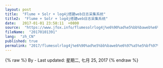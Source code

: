 ```yaml
---
layout: post
title:  "Flume + Solr + log4j搭建web日志采集系统"
title2:  "Flume + Solr + log4j搭建web日志采集系统"
date:   2017-01-01 23:58:11  +0800
source:  "https://www.jfox.info/flumesolrlog4j%e6%90%ad%e5%bb%baweb%e6%97%a5%e5%bf%97%e9%87%87%e9%9b%86%e7%b3%bb%e7%bb%9f.html"
fileName:  "20170101391"
lang:  "zh_CN"
published: true
permalink: "2017/flumesolrlog4j%e6%90%ad%e5%bb%baweb%e6%97%a5%e5%bf%97%e9%87%87%e9%9b%86%e7%b3%bb%e7%bb%9f.html"
---
```

{% raw %}
By  - Last updated: 星期二, 七月 25, 2017
{% endraw %}
